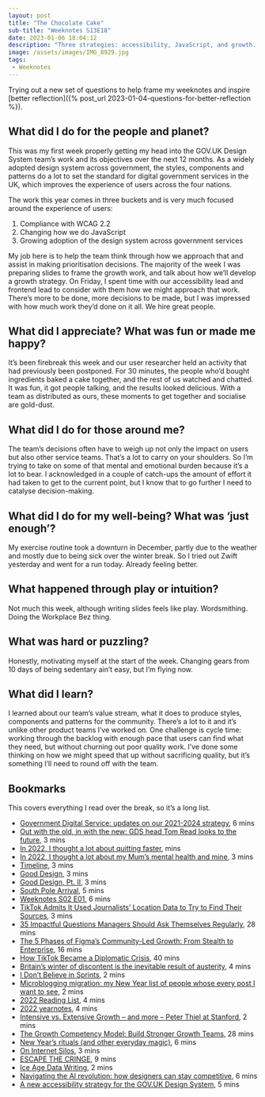 ```yaml
---
layout: post
title: "The Chocolate Cake"
sub-title: "Weeknotes S13E18"
date: 2023-01-06 18:04:12
description: "Three strategies: accessibility, JavaScript, and growth. Plus team baking."
image: /assets/images/IMG_8929.jpg
tags:
 - Weeknotes
---
```


Trying out a new set of questions to help frame my weeknotes and inspire [better reflection]({% post_url 2023-01-04-questions-for-better-reflection %}).

## What did I do for the people and planet?

This was my first week properly getting my head into the GOV.UK Design System team’s work and its objectives over the next 12 months. As a widely adopted design system across government, the styles, components and patterns do a lot to set the standard for digital government services in the UK, which improves the experience of users across the four nations.

The work this year comes in three buckets and is very much focused around the experience of users:
1. Compliance with WCAG 2.2
2. Changing how we do JavaScript
3. Growing adoption of the design system across government services

My job here is to help the team think through how we approach that and assist in making prioritisation decisions. The majority of the week I was preparing slides to frame the growth work, and talk about how we’ll develop a growth strategy. On Friday, I spent time with our accessibility lead and frontend lead to consider with them how we might approach that work. There’s more to be done, more decisions to be made, but I was impressed with how much work they’d done on it all. We hire great people.

## What did I appreciate? What was fun or made me happy?

It’s been firebreak this week and our user researcher held an activity that had previously been postponed. For 30 minutes, the people who’d bought ingredients baked a cake together, and the rest of us watched and chatted. It was fun, it got people talking, and the results looked delicious. With a team as distributed as ours, these moments to get together and socialise are gold-dust.

## What did I do for those around me?

The team’s decisions often have to weigh up not only the impact on users but also other service teams. That’s a lot to carry on your shoulders. So I’m trying to take on some of that mental and emotional burden because it’s a lot to bear. I acknowledged in a couple of catch-ups the amount of effort it had taken to get to the current point, but I know that to go further I need to catalyse decision-making.

## What did I do for my well-being? What was ‘just enough’?

My exercise routine took a downturn in December, partly due to the weather and mostly due to being sick over the winter break. So I tried out Zwift yesterday and went for a run today. Already feeling better.

## What happened through play or intuition?

Not much this week, although writing slides feels like play. Wordsmithing. Doing the Workplace Bez thing.

## What was hard or puzzling?

Honestly, motivating myself at the start of the week. Changing gears from 10 days of being sedentary ain’t easy, but I’m flying now.

## What did I learn?

I learned about our team’s value stream, what it does to produce styles, components and patterns for the community. There’s a lot to it and it’s unlike other product teams I’ve worked on. One challenge is cycle time: working through the backlog with enough pace that users can find what they need, but without churning out poor quality work. I’ve done some thinking on how we might speed that up without sacrificing quality, but it’s something I’ll need to round off with the team.

## Bookmarks

This covers everything I read over the break, so it’s a long list.

- [Government Digital Service: updates on our 2021-2024 strategy](https://gds.blog.gov.uk/2022/12/20/government-digital-service-updates-on-our-2021-2024-strategy/), 6 mins
- [Out with the old, in with the new: GDS head Tom Read looks to the future](https://www.civilserviceworld.com/in-depth/article/out-with-the-old-in-with-the-new-gds-head-tom-read-looks-to-the-future), 3 mins
- [In 2022, I thought a lot about quitting faster](https://www.ithoughtaboutthatalot.com/2022/quitting-faster), mins
- [In 2022, I thought a lot about my Mum’s mental health and mine](https://www.ithoughtaboutthatalot.com/2022/my-mums-mental-health-and-mine), 3 mins
- [Timeline](https://demotive.com/timeline), 3 mins
- [Good Design](https://blog.jim-nielsen.com/2022/good-design/), 3 mins
- [Good Design, Pt. II](https://blog.jim-nielsen.com/2022/good-design-pt-ii/), 3 mins
- [South Pole Arrival](https://brr.fyi/posts/south-pole-arrival), 5 mins
- [Weeknotes S02 E01](https://weeknot.es/weeknotes-s02-e01-39e22a4ea232), 6 mins
- [TikTok Admits It Used Journalists’ Location Data to Try to Find Their Sources](https://pxlnv.com/linklog/tiktok-journalists-sources/), 3 mins
- [35 Impactful Questions Managers Should Ask Themselves Regularly](https://review.firstround.com/35-impactful-questions-managers-should-ask-themselves-regularly), 28 mins
- [The 5 Phases of Figma’s Community-Led Growth: From Stealth to Enterprise](https://review.firstround.com/the-5-phases-of-figmas-community-led-growth-from-stealth-to-enterprise), 16 mins
- [How TikTok Became a Diplomatic Crisis](https://www.nytimes.com/2022/12/20/magazine/tiktok-us-china-diplomacy.html), 40 mins
- [Britain’s winter of discontent is the inevitable result of austerity](https://www.ft.com/content/b2154c20-c9d0-4209-9a47-95d114d31f2b), 4 mins
- [I Don’t Believe in Sprints](https://robinrendle.com/notes/i-don%E2%80%99t-believe-in-sprints/), 2 mins
- [Microblogging migration: my New Year list of people whose every post I want to see](https://blog.mattedgar.com/2023/01/02/microblogging-migration/), 2 mins
- [2022 Reading List](http://jlzych.com/2023/01/02/2022-reading-list/), 4 mins
- [2022 yearnotes](https://matthewsheret.wordpress.com/2023/01/02/2022-yearnotes/), 4 mins
- [Intensive vs. Extensive Growth – and more – Peter Thiel at Stanford](https://sjl.us/2010/12/01/intensive-vs-extensive-growth-and-more/), 2 mins
- [The Growth Competency Model: Build Stronger Growth Teams](https://www.reforge.com/blog/the-growth-competency-model), 28 mins
- [New Year’s rituals (and other everyday magic)](https://weeknot.es/new-years-rituals-and-other-everyday-magic-9769c8a470df), 6 mins
- [On Internet Silos](https://pxlnv.com/linklog/on-internet-silos/), 3 mins
- [ESCAPE THE CRINGE](https://joemuggs.tumblr.com/post/705161058723233792/escape-the-cringe), 9 mins
- [Ice Age Data Writing](https://warrenellis.ltd/marks/ice-age-data-writing/), 2 mins
- [Navigating the AI revolution: how designers can stay competitive](https://uxdesign.cc/navigating-the-ai-revolution-how-designers-can-stay-competitive-7798bc664210), 6 mins
- [A new accessibility strategy for the GOV.UK Design System](https://accessibility.blog.gov.uk/2023/01/06/a-new-accessibility-strategy-for-the-gov-uk-design-system/), 5 mins
